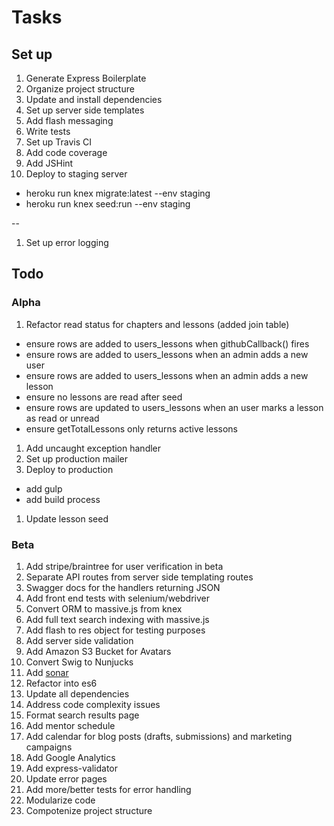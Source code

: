 # Tasks

## Set up

1. Generate Express Boilerplate
1. Organize project structure
1. Update and install dependencies
1. Set up server side templates
1. Add flash messaging
1. Write tests
1. Set up Travis CI
1. Add code coverage
1. Add JSHint
1. Deploy to staging server
  - heroku run knex migrate:latest --env staging
  - heroku run knex seed:run --env staging

--

1. Set up error logging

## Todo

### Alpha

1. Refactor read status for chapters and lessons (added join table)
  - ensure rows are added to users_lessons when githubCallback() fires
  - ensure rows are added to users_lessons when an admin adds a new user
  - ensure rows are added to users_lessons when an admin adds a new lesson
  - ensure no lessons are read after seed
  - ensure rows are updated to users_lessons when an user marks a lesson as read or unread
  - ensure getTotalLessons only returns active lessons
1. Add uncaught exception handler
1. Set up production mailer
1. Deploy to production
  - add gulp
  - add build process
1. Update lesson seed

### Beta

1. Add stripe/braintree for user verification in beta
1. Separate API routes from server side templating routes
1. Swagger docs for the handlers returning JSON
1. Add front end tests with selenium/webdriver
1. Convert ORM to massive.js from knex
1. Add full text search indexing with massive.js
1. Add flash to res object for testing purposes
1. Add server side validation
1. Add Amazon S3 Bucket for Avatars
1. Convert Swig to Nunjucks
1. Add [sonar](http://xseignard.github.io/2013/04/25/quality-analysis-on-node.js-projects-with-mocha-istanbul-and-sonar/)
1. Refactor into es6
1. Update all dependencies
1. Address code complexity issues
1. Format search results page
1. Add mentor schedule
1. Add calendar for blog posts (drafts, submissions) and marketing campaigns
1. Add Google Analytics
1. Add express-validator
1. Update error pages
1. Add more/better tests for error handling
1. Modularize code
1. Compotenize project structure
